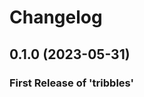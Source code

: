 # Changelog

<!--next-version-placeholder-->

## 0.1.0 (2023-05-31)

### First Release of 'tribbles'
